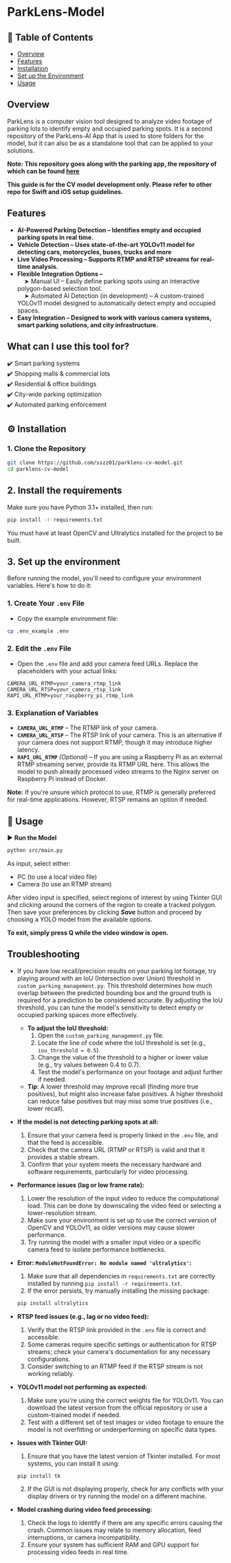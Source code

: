 # ParkLens-Model

## 📌 Table of Contents
- [Overview](#overview)
- [Features](#features)
- [Installation](#-installation)
- [Set up the Environment](#set-up-the-environment)
- [Usage](#-usage)


## Overview
ParkLens is a computer vision tool designed to analyze video footage of parking lots to identify empty and occupied parking spots. It is a second repository of the ParkLens-AI App that is used to store folders for the model, but it can also be as a standalone tool that can be applied to your solutions.
<br>

**Note: This repository goes along with the parking app, the repository of which can be found [here](https://github.com/sszz01/ParkLens-AI)**

**This guide is for the CV model development only. Please refer to other repo for Swift and iOS setup guidelines.**


## Features
- **AI-Powered Parking Detection – Identifies empty and occupied parking spots in real time.** <br>
- **Vehicle Detection – Uses state-of-the-art YOLOv11 model for detecting cars, motorcycles, buses, trucks and more**<br>
- **Live Video Processing – Supports RTMP and RTSP streams for real-time analysis.** <br>
- **Flexible Integration Options –** <br>
    ➤ Manual UI – Easily define parking spots using an interactive polygon-based selection tool. <br>
    ➤ Automated AI Detection (in development) – A custom-trained YOLOv11 model designed to automatically detect empty and occupied spaces.
- **Easy Integration – Designed to work with various camera systems, smart parking solutions, and city infrastructure.**

## What can I use this tool for?
✔️ Smart parking systems <br>
✔️ Shopping malls & commercial lots <br>
✔️ Residential & office buildings <br>
✔️ City-wide parking optimization <br>
✔️ Automated parking enforcement


## ⚙️ Installation  

### 1. Clone the Repository  
```bash
git clone https://github.com/sszz01/parklens-cv-model.git
cd parklens-cv-model
```

## 2. Install the requirements
Make sure you have Python 3.1+ installed, then run:
```bash
pip install -r requirements.txt
```
You must have at least OpenCV and Ultralytics installed for the project to be built.<br>


## 3. Set up the environment 
Before running the model, you'll need to configure your environment variables. Here's how to do it:  

### **1. Create Your `.env` File**  
- Copy the example environment file:  

```bash
cp .env_example .env
```

### **2. Edit the `.env` File**  
- Open the `.env` file and add your camera feed URLs. Replace the placeholders with your actual links:  

```env
CAMERA_URL_RTMP=your_camera_rtmp_link
CAMERA_URL_RTSP=your_camera_rtsp_link
RAPI_URL_RTMP=your_raspberry_pi_rtmp_link
```

### **3. Explanation of Variables**  
- **`CAMERA_URL_RTMP`** – The RTMP link of your camera. 
- **`CAMERA_URL_RTSP`** – The RTSP link of your camera. This is an alternative if your camera does not support RTMP, though it may introduce higher latency.  
- **`RAPI_URL_RTMP`** *(Optional)* – If you are using a Raspberry Pi as an external RTMP streaming server, provide its RTMP URL here. This allows the model to push already processed video streams to the Nginx server on Raspberry Pi instead of Docker.


**Note:** If you're unsure which protocol to use, RTMP is generally preferred for real-time applications. However, RTSP remains an option if needed.  

## 🚀 Usage
▶️ **Run the Model**
```bash
python src/main.py
```

As input, select either:
- PC (to use a local video file)
- Camera (to use an RTMP stream)

After video input is specified, select regions of interest by using Tkinter GUI and clicking around the corners of the region to create a tracked polygon.
Then save your preferences by clicking <strong><i>Save</i></strong> button and proceed by choosing a YOLO model from the available options.

**To exit, simply press Q while the video window is open.**

## **Troubleshooting**
- If you have low recall/precision results on your parking lot footage, try playing around with an IoU (Intersection over Union) threshold in `custom_parking_management.py`. This threshold determines how much overlap between the predicted bounding box and the ground truth is required for a prediction to be considered accurate. By adjusting the IoU threshold, you can tune the model's sensitivity to detect empty or occupied parking spaces more effectively.  
    - **To adjust the IoU threshold:**
      1. Open the `custom_parking_management.py` file.
      2. Locate the line of code where the IoU threshold is set (e.g., `iou_threshold = 0.5`).
      3. Change the value of the threshold to a higher or lower value (e.g., try values between 0.4 to 0.7).
      4. Test the model's performance on your footage and adjust further if needed.
    - **Tip**: A lower threshold may improve recall (finding more true positives), but might also increase false positives. A higher threshold can reduce false positives but may miss some true positives (i.e., lower recall).
  
- **If the model is not detecting parking spots at all:**
    1. Ensure that your camera feed is properly linked in the `.env` file, and that the feed is accessible.
    2. Check that the camera URL (RTMP or RTSP) is valid and that it provides a stable stream.
    3. Confirm that your system meets the necessary hardware and software requirements, particularly for video processing.

- **Performance issues (lag or low frame rate):**
    1. Lower the resolution of the input video to reduce the computational load. This can be done by downscaling the video feed or selecting a lower-resolution stream.
    2. Make sure your environment is set up to use the correct version of OpenCV and YOLOv11, as older versions may cause slower performance.
    3. Try running the model with a smaller input video or a specific camera feed to isolate performance bottlenecks.

- **Error: `ModuleNotFoundError: No module named 'ultralytics'`:**
    1. Make sure that all dependencies in `requirements.txt` are correctly installed by running `pip install -r requirements.txt`.
    2. If the error persists, try manually installing the missing package:
    ```bash
    pip install ultralytics
    ```

- **RTSP feed issues (e.g., lag or no video feed):**
    1. Verify that the RTSP link provided in the `.env` file is correct and accessible.
    2. Some cameras require specific settings or authentication for RTSP streams; check your camera's documentation for any necessary configurations.
    3. Consider switching to an RTMP feed if the RTSP stream is not working reliably.

- **YOLOv11 model not performing as expected:**
    1. Make sure you're using the correct weights file for YOLOv11. You can download the latest version from the official repository or use a custom-trained model if needed.
    2. Test with a different set of test images or video footage to ensure the model is not overfitting or underperforming on specific data types.

- **Issues with Tkinter GUI:**
    1. Ensure that you have the latest version of Tkinter installed. For most systems, you can install it using:
    ```bash
    pip install tk
    ```
    2. If the GUI is not displaying properly, check for any conflicts with your display drivers or try running the model on a different machine.

- **Model crashing during video feed processing:**
    1. Check the logs to identify if there are any specific errors causing the crash. Common issues may relate to memory allocation, feed interruptions, or camera incompatibility.
    2. Ensure your system has sufficient RAM and GPU support for processing video feeds in real time.


